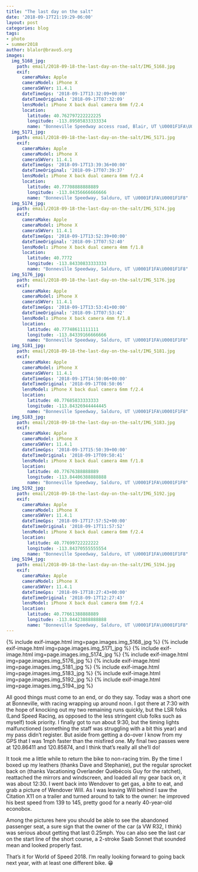 ```yaml
---
title: "The last day on the salt"
date: '2018-09-17T21:19:29-06:00'
layout: post
categories: blog
tags:
- photo
- summer2018
author: blalor@bravo5.org
images:
  img_5168_jpg:
    path: email/2018-09-18-the-last-day-on-the-salt/IMG_5168.jpg
    exif:
      cameraMake: Apple
      cameraModel: iPhone X
      cameraSWVer: 11.4.1
      dateTimeGps: '2018-09-17T13:32:09+00:00'
      dateTimeOriginal: '2018-09-17T07:32:09'
      lensModel: iPhone X back dual camera 6mm f/2.4
      location:
        latitude: 40.762797222222225
        longitude: -113.89505833333334
        name: "Bonneville Speedway access road, Blair, UT \U0001F1FA\U0001F1F8"
  img_5171_jpg:
    path: email/2018-09-18-the-last-day-on-the-salt/IMG_5171.jpg
    exif:
      cameraMake: Apple
      cameraModel: iPhone X
      cameraSWVer: 11.4.1
      dateTimeGps: '2018-09-17T13:39:36+00:00'
      dateTimeOriginal: '2018-09-17T07:39:37'
      lensModel: iPhone X back dual camera 6mm f/2.4
      location:
        latitude: 40.77708888888889
        longitude: -113.84356666666666
        name: "Bonneville Speedway, Salduro, UT \U0001F1FA\U0001F1F8"
  img_5174_jpg:
    path: email/2018-09-18-the-last-day-on-the-salt/IMG_5174.jpg
    exif:
      cameraMake: Apple
      cameraModel: iPhone X
      cameraSWVer: 11.4.1
      dateTimeGps: '2018-09-17T13:52:39+00:00'
      dateTimeOriginal: '2018-09-17T07:52:40'
      lensModel: iPhone X back dual camera 4mm f/1.8
      location:
        latitude: 40.7772
        longitude: -113.84330833333333
        name: "Bonneville Speedway, Salduro, UT \U0001F1FA\U0001F1F8"
  img_5176_jpg:
    path: email/2018-09-18-the-last-day-on-the-salt/IMG_5176.jpg
    exif:
      cameraMake: Apple
      cameraModel: iPhone X
      cameraSWVer: 11.4.1
      dateTimeGps: '2018-09-17T13:53:41+00:00'
      dateTimeOriginal: '2018-09-17T07:53:42'
      lensModel: iPhone X back camera 4mm f/1.8
      location:
        latitude: 40.77748611111111
        longitude: -113.84339166666666
        name: "Bonneville Speedway, Salduro, UT \U0001F1FA\U0001F1F8"
  img_5181_jpg:
    path: email/2018-09-18-the-last-day-on-the-salt/IMG_5181.jpg
    exif:
      cameraMake: Apple
      cameraModel: iPhone X
      cameraSWVer: 11.4.1
      dateTimeGps: '2018-09-17T14:50:06+00:00'
      dateTimeOriginal: '2018-09-17T08:50:06'
      lensModel: iPhone X back dual camera 6mm f/2.4
      location:
        latitude: 40.77685833333333
        longitude: -113.84326944444445
        name: "Bonneville Speedway, Salduro, UT \U0001F1FA\U0001F1F8"
  img_5183_jpg:
    path: email/2018-09-18-the-last-day-on-the-salt/IMG_5183.jpg
    exif:
      cameraMake: Apple
      cameraModel: iPhone X
      cameraSWVer: 11.4.1
      dateTimeGps: '2018-09-17T15:50:39+00:00'
      dateTimeOriginal: '2018-09-17T09:50:41'
      lensModel: iPhone X back dual camera 4mm f/1.8
      location:
        latitude: 40.77676388888889
        longitude: -113.84406388888888
        name: "Bonneville Speedway, Salduro, UT \U0001F1FA\U0001F1F8"
  img_5192_jpg:
    path: email/2018-09-18-the-last-day-on-the-salt/IMG_5192.jpg
    exif:
      cameraMake: Apple
      cameraModel: iPhone X
      cameraSWVer: 11.4.1
      dateTimeGps: '2018-09-17T17:57:52+00:00'
      dateTimeOriginal: '2018-09-17T11:57:52'
      lensModel: iPhone X back dual camera 6mm f/2.4
      location:
        latitude: 40.77699722222222
        longitude: -113.84370555555554
        name: "Bonneville Speedway, Salduro, UT \U0001F1FA\U0001F1F8"
  img_5194_jpg:
    path: email/2018-09-18-the-last-day-on-the-salt/IMG_5194.jpg
    exif:
      cameraMake: Apple
      cameraModel: iPhone X
      cameraSWVer: 11.4.1
      dateTimeGps: '2018-09-17T18:27:43+00:00'
      dateTimeOriginal: '2018-09-17T12:27:43'
      lensModel: iPhone X back dual camera 6mm f/2.4
      location:
        latitude: 40.77661388888889
        longitude: -113.84423888888888
        name: "Bonneville Speedway, Salduro, UT \U0001F1FA\U0001F1F8"
---
```


{% include exif-image.html img=page.images.img_5168_jpg %}
{% include exif-image.html img=page.images.img_5171_jpg %}
{% include exif-image.html img=page.images.img_5174_jpg %}
{% include exif-image.html img=page.images.img_5176_jpg %}
{% include exif-image.html img=page.images.img_5181_jpg %}
{% include exif-image.html img=page.images.img_5183_jpg %}
{% include exif-image.html img=page.images.img_5192_jpg %}
{% include exif-image.html img=page.images.img_5194_jpg %}

All good things must come to an end, or do they say. Today was a short one at Bonneville, with racing wrapping up around noon. I got there at 7:30 with the hope of knocking out my two remaining runs quickly, but the LSR folks (Land Speed Racing, as opposed to the less stringent club folks such as myself) took priority. I finally got to run about 9:30, but the timing lights malfunctioned (something the staff was struggling with a bit this year) and my pass didn’t register. But aside from getting a do-over I know from my GPS that I was 1mph faster than the misfired one. My final two passes were at 120.86411 and 120.85874, and I think that’s really all she’ll do! 

It took me a little while to return the bike to non-racing trim. By the time I boxed up my leathers (thanks Dave and Stephanie), put the regular sprocket back on (thanks Vacationing Overlander Québécois Guy for the ratchet), reattached the mirrors and windscreen, and loaded all my gear back on, it was about 12:30. I went back into Wendover to get gas, a bite to eat, and grab a picture of Wendover Will. As I was leaving Will behind I saw the Citation X11 on a trailer and turned around to talk to the owner: he improved his best speed from 139 to 145, pretty good for a nearly 40-year-old econobox. 

Among the pictures here you should be able to see the abandoned passenger seat, a sure sign that the owner of the car (a VW R32, I think) was serious about getting that last 0.25mph. You can also see the last car on the start line of the short course, a 2-stroke Saab Sonnet that sounded mean and looked properly fast. 

That’s it for World of Speed 2018. I’m really looking forward to going back next year, with at least one different bike. 😁
























